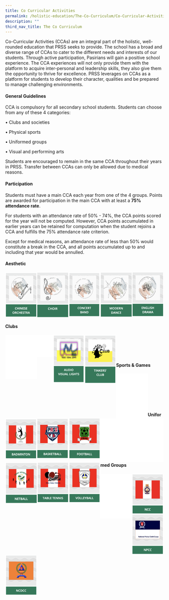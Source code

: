 ```yaml
---
title: Co Curricular Activities
permalink: /holistic-education/The-Co-Curriculum/Co-Curricular-Activities/
description: ""
third_nav_title: The Co Curriculum
---
```

Co-Curricular Activities (CCAs) are an integral part of the holistic, well-rounded education that PRSS seeks to provide. The school has a broad and diverse range of CCAs to cater to the different needs and interests of our students. Through active participation, Pasirians will gain a positive school experience. The CCA experiences will not only provide them with the platform to acquire inter-personal and leadership skills, they also give them the opportunity to thrive for excellence. PRSS leverages on CCAs as a platform for students to develop their character, qualities and be prepared to manage challenging environments.   

  

#### **General Guidelines**

CCA is compulsory for all secondary school students. Students can choose from any of these 4 categories:

  

• Clubs and societies

• Physical sports

• Uniformed groups

• Visual and performing arts

Students are encouraged to remain in the same CCA throughout their years in PRSS. Transfer between CCAs can only be allowed due to medical reasons. 

#### **Participation**

  

Students must have a main CCA each year from one of the 4 groups. Points are awarded for participation in the main CCA with at least a **75% attendance rate**. 

  

For students with an attendance rate of 50% - 74%, the CCA points scored for the year will not be computed. However, CCA points accumulated in earlier years can be retained for computation when the student rejoins a CCA and fulfills the 75% attendance rate criterion. 

  

Except for medical reasons, an attendance rate of less than 50% would constitute a break in the CCA, and all points accumulated up to and including that year would be annulled.

#### **Aesthetic**

[<img src="/images/ChineseOrchestra.png" 
     style="width:20%;float:left">](/cca/Aesthetic/Chinese-Orchestra/)
		 
[<img src="/images/Choir.png" 
     style="width:20%;float:left">](/cca/Aesthetic/Choir/)
		 
[<img src="/images/ConcertBand.png" 
     style="width:20%;float:left">](/cca/Aesthetic/Concert-Band/)
		 
[<img src="/images/ModernDance.png" 
     style="width:20%;float:left">](/cca/Aesthetic/Modern-Dance/)
		 
[<img src="/images/EnglishDrama.png" 
     style="width:20%">](/cca/Aesthetic/English-Drama/)
		 
#### **Clubs**

<img src="/images/blank.png" 
     style="width:20%;float:left">
		 <img src="/images/blank.png" 
     style="width:10%;float:left">
[<img src="/images/audio.png" 
     style="width:20%;float:left">](/cca/Clubs/Audio-Visual-Lights/)
		 [<img src="/images/tinkersclub.png" 
     style="width:20%;float:left">](/cca/Clubs/Tinkers-Club/)
		 
<br><br>
<br><br>

#### **Sports & Games**

<img src="/images/blank.png" 
     style="width:20%;float:left">
[<img src="/images/badminton.png" 
     style="width:20%;float:left">](/cca/Sports-and-Games/Badminton/)
[<img src="/images/basket.png" 
     style="width:20%;float:left">](/cca/Sports-and-Games/Basketball/)
[<img src="/images/football.png" 
     style="width:20%;float:left">](/cca/Sports-and-Games/Football/)
<img src="/images/blank.png" 
     style="width:20%;float:left">
<img src="/images/blank.png" 
     style="width:20%;float:left">
[<img src="/images/netball.png" 
     style="width:20%;float:left">](/cca/Sports-and-Games/Netball/)
[<img src="/images/tabletennis.png" 
     style="width:20%;float:left">](/cca/Sports-and-Games/Table-Tennis/)
[<img src="/images/volleyb.png" 
     style="width:20%;float:left">](/cca/Sports-and-Games/Volleyball/)
		 
<br><br>
<br><br>
<br><br>

#### **Uniformed Groups**

<img src="/images/blank.png" 
     style="width:20%;float:left">
[<img src="/images/ncclogo.png" 
     style="width:20%;float:left">](/cca/Uniformed-Groups/National-Cadet-Corps/)
[<img src="/images/npcclogo.png" 
     style="width:20%;float:left">](/cca/Uniformed-Groups/National-Police-Cadet-Corps/)
[<img src="/images/ncdcclogo.png" 
     style="width:20%;float:left">](/cca/Uniformed-Groups/National-Civil-Defence-Cadet-Corps/)
